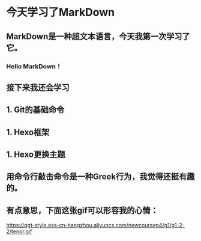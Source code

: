 # 今天学习了MarkDown
## MarkDown是一种超文本语言，今天我第一次学习了它。
### Hello MarkDown！
## 接下来我还会学习
## 1. Git的基础命令
## 1. Hexo框架
## 1. Hexo更换主题
## 用命令行敲击命令是一种Greek行为，我觉得还挺有趣的。
## 有点意思，下面这张gif可以形容我的心情：
https://qgt-style.oss-cn-hangzhou.aliyuncs.com/newcoursep4/g1/g1-2-2/tenor.gif
